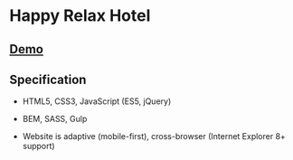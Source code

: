 # Happy Relax Hotel

## [Demo](http://cosmaty1991.github.io/projects/happyrelaxhotel/index.html)

## Specification

- HTML5, CSS3, JavaScript (ES5, jQuery)

- BEM, SASS, Gulp

- Website is adaptive (mobile-first), cross-browser (Internet Explorer 8+ support)
